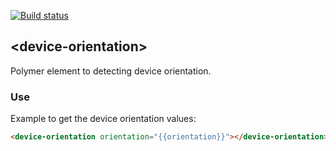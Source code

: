[![Build status](https://travis-ci.org/abdonrd/device-orientation.svg?branch=master)](https://travis-ci.org/abdonrd/device-orientation)

## &lt;device-orientation&gt;

Polymer element to detecting device orientation.

### Use

Example to get the device orientation values:

```html
<device-orientation orientation="{{orientation}}"></device-orientation>
```
